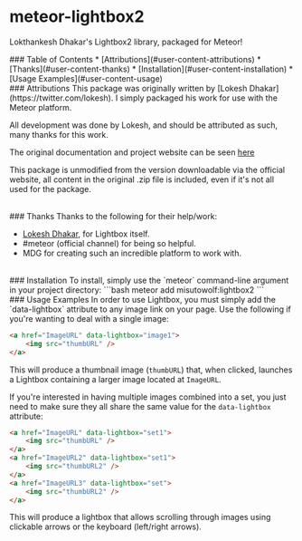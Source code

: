 meteor-lightbox2
================

Lokthankesh Dhakar's Lightbox2 library, packaged for Meteor!

<a name="toc">
### Table of Contents
* [Attributions](#user-content-attributions)
* [Thanks](#user-content-thanks)
* [Installation](#user-content-installation)
* [Usage Examples](#user-content-usage)

<br />

<a name="attributions">
### Attributions
This package was originally written by [Lokesh Dhakar](https://twitter.com/lokesh).  I simply packaged his
work for use with the Meteor platform.

All development was done by Lokesh, and should be attributed as such, many thanks
for this work.

The original documentation and project website can be seen [here](http://lokeshdhakar.com/projects/lightbox2/)

This package is unmodified from the version downloadable via the official website, all content in the original .zip
file is included, even if it's not all used for the package.

<br />

<a name="thanks">
### Thanks
Thanks to the following for their help/work:

* [Lokesh Dhakar](https://github.com/lokesh), for Lightbox itself.
* #meteor (official channel) for being so helpful.
* MDG for creating such an incredible platform to work with.

<br />

<a name="installation">
### Installation
To install, simply use the `meteor` command-line argument in your project directory:
```bash
meteor add misutowolf:lightbox2
```

<br />

<a name="usage">
### Usage Examples
In order to use Lightbox, you must simply add the `data-lightbox` attribute to any image
link on your page.  Use the following if you're wanting to deal with a single image:

```html
<a href="ImageURL" data-lightbox="image1">
    <img src="thumbURL" />
</a>
```

This will produce a thumbnail image (`thumbURL`) that, when clicked, launches a Lightbox containing a larger image
located at `ImageURL`.

If you're interested in having multiple images combined into a set, you just need to make sure 
they all share the same value for the `data-lightbox` attribute:

```html
<a href="ImageURL" data-lightbox="set1">
    <img src="thumbURL" />
</a>
<a href="ImageURL2" data-lightbox="set1">
    <img src="thumbURL2" />
</a>
<a href="ImageURL3" data-lightbox="set">
    <img src="thumbURL2" />
</a>
```

This will produce a lightbox that allows scrolling through images using clickable arrows or the
keyboard (left/right arrows).
